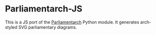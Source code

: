 # Parliamentarch-JS

This is a JS port of the [Parliamentarch](https://github.com/Gouvernathor/parliamentarch) Python module. It generates arch-styled SVG parliamentary diagrams.
